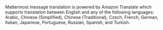 Mattermost message translation is powered by Amazon Translate which supports translation between English and any of the following languages: Arabic, Chinese (Simplified), Chinese (Traditional), Czech, French, German, Italian, Japanese, Portuguese, Russian, Spanish, and Turkish.
